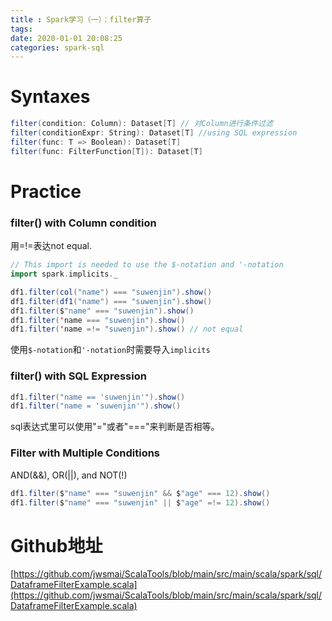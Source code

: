 ```yaml
---
title : Spark学习（一）：filter算子
tags:
date: 2020-01-01 20:08:25
categories: spark-sql
---
```


# Syntaxes
```scala
filter(condition: Column): Dataset[T] // 对Column进行条件过滤
filter(conditionExpr: String): Dataset[T] //using SQL expression 
filter(func: T => Boolean): Dataset[T]
filter(func: FilterFunction[T]): Dataset[T]
```

# Practice
### filter() with Column condition
用=!=表达not equal.
```scala
// This import is needed to use the $-notation and '-notation
import spark.implicits._

df1.filter(col("name") === "suwenjin").show()
df1.filter(df1("name") === "suwenjin").show()
df1.filter($"name" === "suwenjin").show()
df1.filter('name === "suwenjin").show()
df1.filter('name =!= "suwenjin").show() // not equal
```
使用`$-notation`和`'-notation`时需要导入`implicits`

### filter() with SQL Expression
```scala
df1.filter("name == 'suwenjin'").show()
df1.filter("name = 'suwenjin'").show()
```
sql表达式里可以使用"="或者"==="来判断是否相等。

### Filter with Multiple Conditions
AND(&&), OR(||), and NOT(!)
```scala
df1.filter($"name" === "suwenjin" && $"age" === 12).show()
df1.filter($"name" === "suwenjin" || $"age" =!= 12).show()
```

# Github地址
[https://github.com/jwsmai/ScalaTools/blob/main/src/main/scala/spark/sql/DataframeFilterExample.scala](https://github.com/jwsmai/ScalaTools/blob/main/src/main/scala/spark/sql/DataframeFilterExample.scala)
